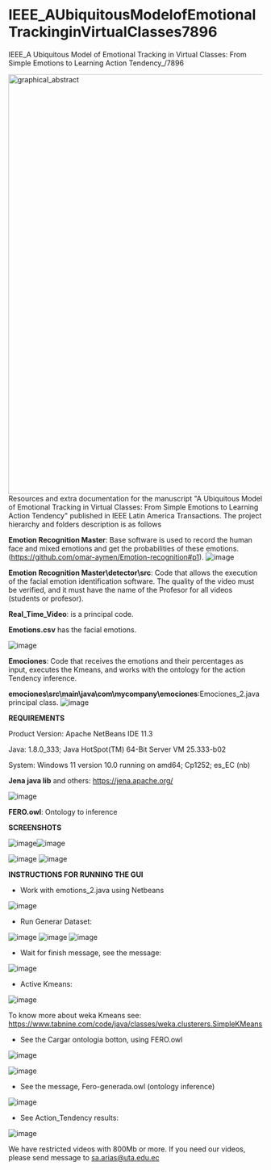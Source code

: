 # IEEE_AUbiquitousModelofEmotionalTrackinginVirtualClasses7896
IEEE_A Ubiquitous Model of Emotional Tracking in Virtual Classes: From Simple Emotions to Learning Action Tendency_/7896

<img width="832" alt="graphical_abstract" src="https://user-images.githubusercontent.com/132758488/236627184-e7dc0c9e-3b74-4ed4-b9f4-212bba559faa.png">
Resources and extra documentation for the manuscript "A Ubiquitous Model of Emotional Tracking in Virtual Classes: From Simple Emotions to Learning Action Tendency" published in IEEE Latin America Transactions. The project hierarchy and folders description is as follows


**Emotion Recognition Master**: Base software is used to record the human face and mixed emotions and get the probabilities of these emotions. (https://github.com/omar-aymen/Emotion-recognition#p1).
![image](https://user-images.githubusercontent.com/132758488/236630757-f8844bc0-c6c1-4483-aaba-7024a82818fb.png)


**Emotion Recognition Master\detector\src**: Code that allows the execution of the facial emotion identification software. The quality of the video must be verified, and it must have the name of the Profesor for all videos (students or profesor). 

**Real_Time_Video**: is a principal code. 

**Emotions.csv** has the facial emotions. 

![image](https://user-images.githubusercontent.com/132758488/236630861-23c0892b-7621-4600-8753-ce4e95c226f6.png)

**Emociones**: Code that receives the emotions and their percentages as input, executes the Kmeans, and works with the ontology for the action Tendency inference.

**emociones\src\main\java\com\mycompany\emociones**:Emociones_2.java principal class.
![image](https://user-images.githubusercontent.com/132758488/236631250-1ee59940-7369-4a86-a4e2-0ea921d664d0.png)

**REQUIREMENTS**

Product Version: Apache NetBeans IDE 11.3

Java: 1.8.0_333; Java HotSpot(TM) 64-Bit Server VM 25.333-b02

System: Windows 11 version 10.0 running on amd64; Cp1252; es_EC (nb)

**Jena java lib** and others: https://jena.apache.org/

![image](https://user-images.githubusercontent.com/132758488/236631919-e64327c3-5fae-4658-af7b-0659cece7787.png)

**FERO.owl**: Ontology to inference

**SCREENSHOTS**

![image](https://user-images.githubusercontent.com/132758488/236632379-26ef662b-5d4b-4e3b-bbc2-8d9e1c8c6ca5.png)![image](https://user-images.githubusercontent.com/132758488/236632401-0c68d4fd-9966-4954-b606-b13ed91309e2.png)

![image](https://user-images.githubusercontent.com/132758488/236632596-13e6744c-a7cf-48db-893d-d00990a84beb.png) ![image](https://user-images.githubusercontent.com/132758488/236632687-27ce6fdd-db6d-49a9-8ad5-479ba85dcc2b.png)

**INSTRUCTIONS FOR RUNNING THE GUI**

- Work with emotions_2.java using Netbeans

![image](https://user-images.githubusercontent.com/132758488/236633051-2fbe9f94-bb10-4227-9fbd-655813276541.png)

- Run Generar Dataset:

![image](https://user-images.githubusercontent.com/132758488/236633168-10788f43-1b45-422e-a02b-d2be9163b461.png)
![image](https://user-images.githubusercontent.com/132758488/236633235-f7a563a8-c59d-4dcf-940b-3ba15a058415.png)
![image](https://user-images.githubusercontent.com/132758488/236633329-197cab9b-f691-44d5-af0f-58ea57debe79.png)

- Wait for finish message, see the message:

![image](https://user-images.githubusercontent.com/132758488/236633398-1cd24a12-841a-4f9f-a832-51d1a1232da4.png)

- Active Kmeans:

![image](https://user-images.githubusercontent.com/132758488/236633434-eafd6eb3-09fd-4bad-9bfa-b92ad147dd8a.png)

To know more about weka Kmeans see: https://www.tabnine.com/code/java/classes/weka.clusterers.SimpleKMeans

- See the Cargar ontologia botton, using FERO.owl

![image](https://user-images.githubusercontent.com/132758488/236633517-c1317481-d6ea-412a-8cb0-15fcde9f5766.png)

![image](https://user-images.githubusercontent.com/132758488/236633573-42359914-dd2b-45b0-8df6-63f1d229eccd.png)

- See the message, Fero-generada.owl (ontology inference)

![image](https://user-images.githubusercontent.com/132758488/236633631-1936bf19-955b-436c-80c6-deaf8a95b75f.png)

- See Action_Tendency results:

![image](https://user-images.githubusercontent.com/132758488/236633709-c88ea5fa-68b0-44db-99b6-02075c32c119.png)

We have restricted videos with 800Mb or more. If you need our videos, please send message to sa.arias@uta.edu.ec 























